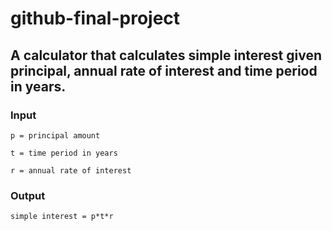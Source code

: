 # github-final-project

## A calculator that calculates simple interest given principal, annual rate of interest and time period in years.

### Input

   `p = principal amount`
   
   `t = time period in years`
   
   `r = annual rate of interest`
   
### Output

   `simple interest = p*t*r`
